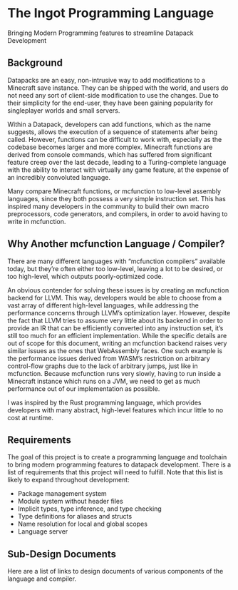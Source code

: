 # The Ingot Programming Language

Bringing Modern Programming features to streamline Datapack Development

## Background

Datapacks are an easy, non-intrusive way to add modifications to a Minecraft save instance. They can be shipped with the world, and users do not need any sort of client-side modification to use the changes. Due to their simplicity for the end-user, they have been gaining popularity for singleplayer worlds and small servers.

Within a Datapack, developers can add functions, which as the name suggests, allows the execution of a sequence of statements after being called. However, functions can be difficult to work with, especially as the codebase becomes larger and more complex. Minecraft functions are derived from console commands, which has suffered from significant feature creep over the last decade, leading to a Turing-complete language with the ability to interact with virtually any game feature, at the expense of an incredibly convoluted language.

Many compare Minecraft functions, or mcfunction to low-level assembly languages, since they both possess a very simple instruction set. This has inspired many developers in the community to build their own macro preprocessors, code generators, and compilers, in order to avoid having to write in mcfunction.

## Why Another mcfunction Language / Compiler?

There are many different languages with “mcfunction compilers” available today, but they’re often either too low-level, leaving a lot to be desired, or too high-level, which outputs poorly-optimized code.

An obvious contender for solving these issues is by creating an mcfunction backend for LLVM. This way, developers would be able to choose from a vast array of different high-level languages, while addressing the performance concerns through LLVM’s optimization layer. However, despite the fact that LLVM tries to assume very little about its backend in order to provide an IR that can be efficiently converted into any instruction set, it’s still too much for an efficient implementation. While the specific details are out of scope for this document, writing an mcfunction backend raises very similar issues as the ones that WebAssembly faces. One such example is the performance issues derived from WASM’s restriction on arbitrary control-flow graphs due to the lack of arbitrary jumps, just like in mcfunction. Because mcfunction runs very slowly, having to run inside a Minecraft instance which runs on a JVM, we need to get as much performance out of our implementation as possible.

I was inspired by the Rust programming language, which provides developers with many abstract, high-level features which incur little to no cost at runtime.

## Requirements

The goal of this project is to create a programming language and toolchain to bring modern programming features to datapack development. There is a list of requirements that this project will need to fulfill. Note that this list is likely to expand throughout development:

* Package management system
* Module system without header files
* Implicit types, type inference, and type checking
* Type definitions for aliases and structs
* Name resolution for local and global scopes
* Language server

## Sub-Design Documents

Here are a list of links to design documents of various components of the language and compiler.